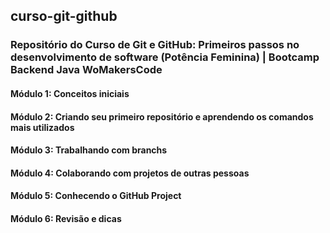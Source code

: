 ## **curso-git-github**

### Repositório do Curso de Git e GitHub: Primeiros passos no desenvolvimento de software (Potência Feminina) | Bootcamp Backend Java WoMakersCode

#### **Módulo 1:** Conceitos iniciais

#### **Módulo 2:** Criando seu primeiro repositório e aprendendo os comandos mais utilizados

#### **Módulo 3:** Trabalhando com branchs

#### **Módulo 4:** Colaborando com projetos de outras pessoas

#### **Módulo 5:** Conhecendo o GitHub Project

#### **Módulo 6:** Revisão e dicas
